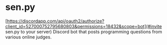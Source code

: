 # sen.py
[https://discordapp.com/api/oauth2/authorize?client_id=527000752795680803&permissions=18432&scope=bot](#invite sen.py to your server)
Discord bot that posts programming questions from various online judges.

